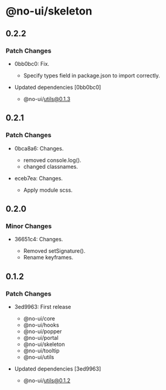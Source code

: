 # @no-ui/skeleton

## 0.2.2

### Patch Changes

- 0bb0bc0: Fix.

  - Specify types field in package.json to import correctly.

- Updated dependencies [0bb0bc0]
  - @no-ui/utils@0.1.3

## 0.2.1

### Patch Changes

- 0bca8a6: Changes.

  - removed console.log().
  - changed classnames.

- eceb7ea: Changes.

  - Apply module scss.

## 0.2.0

### Minor Changes

- 36651c4: Changes.

  - Removed setSignature().
  - Rename keyframes.

## 0.1.2

### Patch Changes

- 3ed9963: First release

  - @no-ui/core
  - @no-ui/hooks
  - @no-ui/popper
  - @no-ui/portal
  - @no-ui/skeleton
  - @no-ui/tooltip
  - @no-ui/utils

- Updated dependencies [3ed9963]
  - @no-ui/utils@0.1.2
